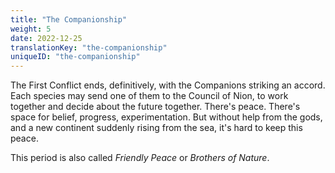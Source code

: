 ```yaml
---
title: "The Companionship"
weight: 5
date: 2022-12-25
translationKey: "the-companionship"
uniqueID: "the-companionship"
---
```


The First Conflict ends, definitively, with the Companions striking an accord. Each species may send one of them to the Council of Nion, to work together and decide about the future together. There's peace. There's space for belief, progress, experimentation. But without help from the gods, and a new continent suddenly rising from the sea, it's hard to keep this peace.

This period is also called _Friendly Peace_ or _Brothers of Nature_.